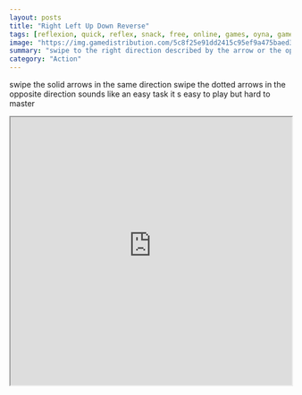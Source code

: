 ```yaml
---
layout: posts
title: "Right Left Up Down Reverse"
tags: [reflexion, quick, reflex, snack, free, online, games, oyna, game, free, games, play, play, games]
image: "https://img.gamedistribution.com/5c8f25e91dd2415c95ef9a475baed305-1280x550.jpeg"
summary: "swipe to the right direction described by the arrow or the opposite if the arrow is striped  free online games oyna game free games play play games"
category: "Action"
---
```


swipe the solid arrows in the same direction swipe the dotted arrows in the opposite direction sounds like an easy task it s easy to play but hard to master

<iframe width="100%" height="480px;" src="https://html5.gamedistribution.com/5c8f25e91dd2415c95ef9a475baed305/"></iframe>